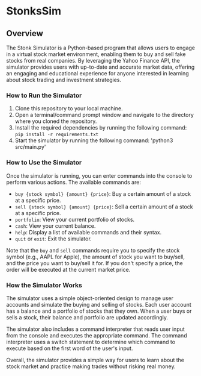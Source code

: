 # StonksSim
## Overview

The Stonk Simulator is a Python-based program that allows users to engage in a virtual stock market environment, enabling them to buy and sell fake stocks from real companies. By leveraging the Yahoo Finance API, the simulator provides users with up-to-date and accurate market data, offering an engaging and educational experience for anyone interested in learning about stock trading and investment strategies. 

### How to Run the Simulator

1. Clone this repository to your local machine.
2. Open a terminal/command prompt window and navigate to the directory where you cloned the repository.
3. Install the required dependencies by running the following command: `pip install -r requirements.txt`
4. Start the simulator by running the following command: 'python3 src/main.py'


### How to Use the Simulator

Once the simulator is running, you can enter commands into the console to perform various actions. The available commands are:

- `buy {stock symbol} {amount} {price}`: Buy a certain amount of a stock at a specific price.
- `sell {stock symbol} {amount} {price}`: Sell a certain amount of a stock at a specific price.
- `portfolio`: View your current portfolio of stocks.
- `cash`: View your current balance.
- `help`: Display a list of available commands and their syntax.
- `quit` or `exit`: Exit the simulator.

Note that the `buy` and `sell` commands require you to specify the stock symbol (e.g., AAPL for Apple), the amount of stock you want to buy/sell, and the price you want to buy/sell it for. If you don't specify a price, the order will be executed at the current market price.

### How the Simulator Works

The simulator uses a simple object-oriented design to manage user accounts and simulate the buying and selling of stocks. Each user account has a balance and a portfolio of stocks that they own. When a user buys or sells a stock, their balance and portfolio are updated accordingly.

The simulator also includes a command interpreter that reads user input from the console and executes the appropriate command. The command interpreter uses a switch statement to determine which command to execute based on the first word of the user's input.

Overall, the simulator provides a simple way for users to learn about the stock market and practice making trades without risking real money.
